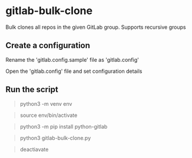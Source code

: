 # gitlab-bulk-clone

Bulk clones all repos in the given GitLab group. Supports recursive groups 

## Create a configuration

Rename the 'gitlab.config.sample' file as 'gitlab.config'

Open the 'gitlab.config' file and set configuration details  

## Run the script

>python3 -m venv env

>source env/bin/activate

>python3 -m pip install python-gitlab

>python3 gitlab-bulk-clone.py

>deactiavate

